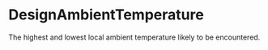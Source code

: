 DesignAmbientTemperature
========================

The highest and lowest local ambient temperature likely to be encountered.
